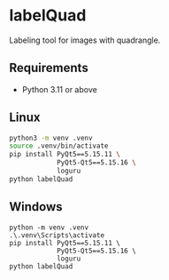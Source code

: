 # labelQuad

Labeling tool for images with quadrangle.

## Requirements

- Python 3.11 or above

## Linux

```bash
python3 -m venv .venv
source .venv/bin/activate
pip install PyQt5==5.15.11 \
            PyQt5-Qt5==5.15.16 \
            loguru
python labelQuad
```

## Windows

```
python -m venv .venv
.\.venv\Scripts\activate
pip install PyQt5==5.15.11 \
            PyQt5-Qt5==5.15.16 \
            loguru
python labelQuad
```
